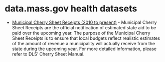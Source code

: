 # data.mass.gov health datasets
* [Municipal Cherry Sheet Receipts (2010 to present)](https://data.mass.gov/d/kr24-2sxc) - Municipal Cherry Sheet Receipts are the official notification of estimated state aid to be paid over the upcoming year. The purpose of the Municipal Cherry Sheet Receipts is to ensure that local budgets reflect realistic estimates of the amount of revenue a municipality will actually receive from the state during the upcoming year. For more detailed information, please refer to DLS’ Cherry Sheet Manual.
